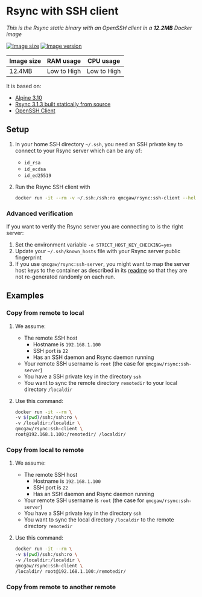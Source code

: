 # Rsync with SSH client

*This is the Rsync static binary with an OpenSSH client in a **12.2MB** Docker image*

[![Image size](https://images.microbadger.com/badges/image/qmcgaw/rsync:ssh-client.svg)](https://microbadger.com/images/qmcgaw/rsync:ssh-client)
[![Image version](https://images.microbadger.com/badges/version/qmcgaw/rsync:ssh-client.svg)](https://microbadger.com/images/qmcgaw/rsync:ssh-client)

| Image size | RAM usage | CPU usage |
| --- | --- | --- |
| 12.4MB | Low to High | Low to High |

It is based on:

- [Alpine 3.10](https://alpinelinux.org)
- [Rsync 3.1.3 built statically from source](https://rsync.samba.org/)
- [OpenSSH Client](https://pkgs.alpinelinux.org/package/v3.10/main/x86_64/openssh-client)

## Setup

1. In your home SSH directory `~/.ssh`, you need an SSH private key to connect to your Rsync server which can be any of:
    - `id_rsa`
    - `id_ecdsa`
    - `id_ed25519`
1. Run the Rsync SSH client with

    ```sh
    docker run -it --rm -v ~/.ssh:/ssh:ro qmcgaw/rsync:ssh-client --help
    ```

### Advanced verification

If you want to verify the Rsync server you are connecting to is the right server:

1. Set the environment variable `-e STRICT_HOST_KEY_CHECKING=yes`
1. Update your `~/.ssh/known_hosts` file with your Rsync server public fingerprint
1. If you use `qmcgaw/rsync:ssh-server`, you might want to map the server host keys to the container as described
in its [readme](../rsync-ssh-server/README.md) so that they are not re-generated randomly on each run.

## Examples

### Copy from remote to local

1. We assume:
    - The remote SSH host
        - Hostname is `192.168.1.100`
        - SSH port is `22`
        - Has an SSH daemon and Rsync daemon running
    - Your remote SSH username is `root` (the case for `qmcgaw/rsync:ssh-server`)
    - You have a SSH private key in the directory `ssh`
    - You want to sync the remote directory `remotedir` to your local directory `/localdir`
1. Use this command:

    ```sh
    docker run -it --rm \
    -v $(pwd)/ssh:/ssh:ro \
    -v /localdir:/localdir \
    qmcgaw/rsync:ssh-client \
    root@192.168.1.100:/remotedir/ /localdir/
    ```

### Copy from local to remote

1. We assume:
    - The remote SSH host
        - Hostname is `192.168.1.100`
        - SSH port is `22`
        - Has an SSH daemon and Rsync daemon running
    - Your remote SSH username is `root` (the case for `qmcgaw/rsync:ssh-server`)
    - You have a SSH private key in the directory `ssh`
    - You want to sync the local directory `/localdir` to the remote directory `remotedir`
1. Use this command:

    ```sh
    docker run -it --rm \
    -v $(pwd)/ssh:/ssh:ro \
    -v /localdir:/localdir \
    qmcgaw/rsync:ssh-client \
    /localdir/ root@192.168.1.100:/remotedir/
    ```

### Copy from remote to another remote

